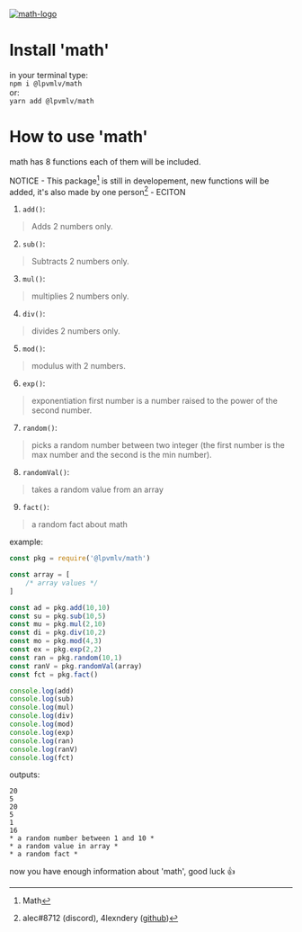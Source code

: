 [![math-logo](https://i.imgur.com/cq3BIAt.png)](https://math.4lexndery.repl.co)

# Install 'math'

in your terminal type:\
`npm i @lpvmlv/math`\
or:\
`yarn add @lpvmlv/math`

# How to use 'math'

math has 8 functions each of them will be included.

NOTICE - This package[^1] is still in developement, new functions will be added, it's also made by one person[^2] - ECITON

1. `add()`:
> Adds 2 numbers only.

2. `sub()`:
> Subtracts 2 numbers only.

3. `mul()`:
> multiplies 2 numbers only.

4. `div()`:
> divides 2 numbers only.

5. `mod()`:
> modulus with 2 numbers.

6. `exp()`:
> exponentiation first number is a number raised to the power of the second number.

7. `random()`:
> picks a random number between two integer (the first number is the max number and the second is the min number).

8. `randomVal()`:
> takes a random value from an array

9. `fact()`:
> a random fact about math

example:

```js
const pkg = require('@lpvmlv/math')

const array = [
    /* array values */
]

const ad = pkg.add(10,10)
const su = pkg.sub(10,5)
const mu = pkg.mul(2,10)
const di = pkg.div(10,2)
const mo = pkg.mod(4,3)
const ex = pkg.exp(2,2)
const ran = pkg.random(10,1)
const ranV = pkg.randomVal(array)
const fct = pkg.fact()

console.log(add)
console.log(sub)
console.log(mul)
console.log(div)
console.log(mod)
console.log(exp)
console.log(ran)
console.log(ranV)
console.log(fct)
```

outputs:
```
20
5
20
5
1
16
* a random number between 1 and 10 *
* a random value in array *
* a random fact *
```

now you have enough information about 'math', good luck :thumbsup:

[^1]: Math
[^2]: alec#8712 (discord), 4lexndery ([github](https://github.com/4lexndery))

